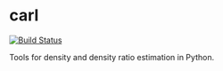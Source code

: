 # carl

[![Build Status](https://travis-ci.org/diana-hep/carl.svg)](https://travis-ci.org/diana-hep/carl)

Tools for density and density ratio estimation in Python.
